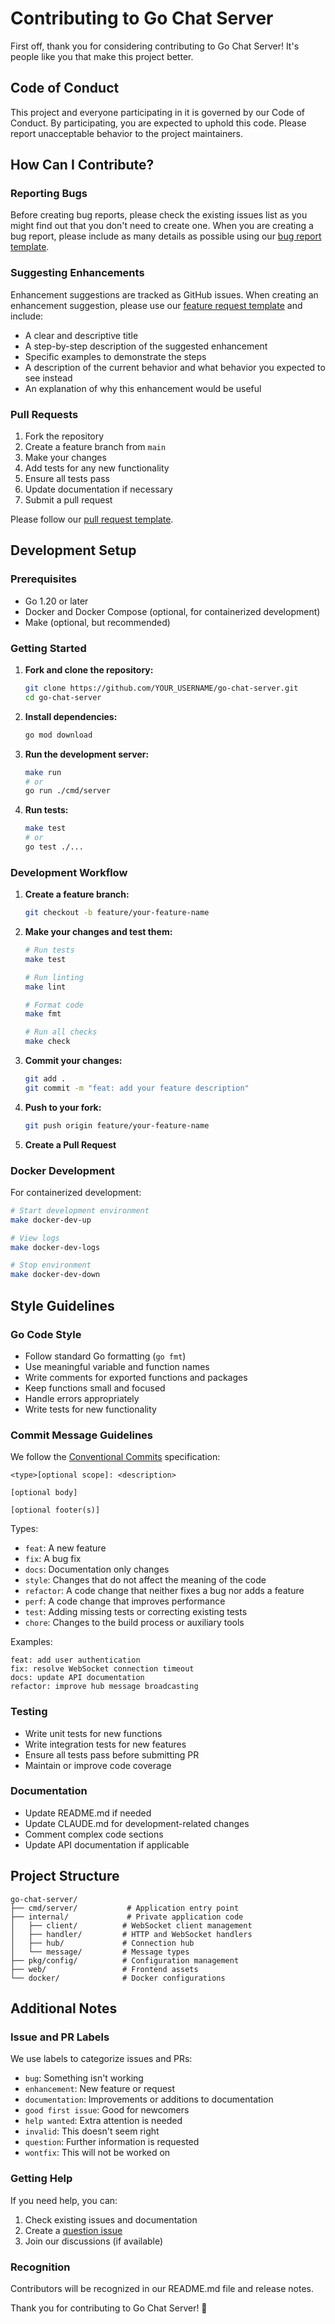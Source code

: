 # Contributing to Go Chat Server

First off, thank you for considering contributing to Go Chat Server! It's people like you that make this project better.

## Code of Conduct

This project and everyone participating in it is governed by our Code of Conduct. By participating, you are expected to uphold this code. Please report unacceptable behavior to the project maintainers.

## How Can I Contribute?

### Reporting Bugs

Before creating bug reports, please check the existing issues list as you might find out that you don't need to create one. When you are creating a bug report, please include as many details as possible using our [bug report template](.github/ISSUE_TEMPLATE/bug_report.md).

### Suggesting Enhancements

Enhancement suggestions are tracked as GitHub issues. When creating an enhancement suggestion, please use our [feature request template](.github/ISSUE_TEMPLATE/feature_request.md) and include:

- A clear and descriptive title
- A step-by-step description of the suggested enhancement
- Specific examples to demonstrate the steps
- A description of the current behavior and what behavior you expected to see instead
- An explanation of why this enhancement would be useful

### Pull Requests

1. Fork the repository
2. Create a feature branch from `main`
3. Make your changes
4. Add tests for any new functionality
5. Ensure all tests pass
6. Update documentation if necessary
7. Submit a pull request

Please follow our [pull request template](.github/pull_request_template.md).

## Development Setup

### Prerequisites

- Go 1.20 or later
- Docker and Docker Compose (optional, for containerized development)
- Make (optional, but recommended)

### Getting Started

1. **Fork and clone the repository:**
   ```bash
   git clone https://github.com/YOUR_USERNAME/go-chat-server.git
   cd go-chat-server
   ```

2. **Install dependencies:**
   ```bash
   go mod download
   ```

3. **Run the development server:**
   ```bash
   make run
   # or
   go run ./cmd/server
   ```

4. **Run tests:**
   ```bash
   make test
   # or
   go test ./...
   ```

### Development Workflow

1. **Create a feature branch:**
   ```bash
   git checkout -b feature/your-feature-name
   ```

2. **Make your changes and test them:**
   ```bash
   # Run tests
   make test

   # Run linting
   make lint

   # Format code
   make fmt

   # Run all checks
   make check
   ```

3. **Commit your changes:**
   ```bash
   git add .
   git commit -m "feat: add your feature description"
   ```

4. **Push to your fork:**
   ```bash
   git push origin feature/your-feature-name
   ```

5. **Create a Pull Request**

### Docker Development

For containerized development:

```bash
# Start development environment
make docker-dev-up

# View logs
make docker-dev-logs

# Stop environment
make docker-dev-down
```

## Style Guidelines

### Go Code Style

- Follow standard Go formatting (`go fmt`)
- Use meaningful variable and function names
- Write comments for exported functions and packages
- Keep functions small and focused
- Handle errors appropriately
- Write tests for new functionality

### Commit Message Guidelines

We follow the [Conventional Commits](https://conventionalcommits.org/) specification:

```
<type>[optional scope]: <description>

[optional body]

[optional footer(s)]
```

Types:
- `feat`: A new feature
- `fix`: A bug fix
- `docs`: Documentation only changes
- `style`: Changes that do not affect the meaning of the code
- `refactor`: A code change that neither fixes a bug nor adds a feature
- `perf`: A code change that improves performance
- `test`: Adding missing tests or correcting existing tests
- `chore`: Changes to the build process or auxiliary tools

Examples:
```
feat: add user authentication
fix: resolve WebSocket connection timeout
docs: update API documentation
refactor: improve hub message broadcasting
```

### Testing

- Write unit tests for new functions
- Write integration tests for new features
- Ensure all tests pass before submitting PR
- Maintain or improve code coverage

### Documentation

- Update README.md if needed
- Update CLAUDE.md for development-related changes
- Comment complex code sections
- Update API documentation if applicable

## Project Structure

```
go-chat-server/
├── cmd/server/           # Application entry point
├── internal/             # Private application code
│   ├── client/          # WebSocket client management
│   ├── handler/         # HTTP and WebSocket handlers
│   ├── hub/             # Connection hub
│   └── message/         # Message types
├── pkg/config/          # Configuration management
├── web/                 # Frontend assets
└── docker/              # Docker configurations
```

## Additional Notes

### Issue and PR Labels

We use labels to categorize issues and PRs:

- `bug`: Something isn't working
- `enhancement`: New feature or request
- `documentation`: Improvements or additions to documentation
- `good first issue`: Good for newcomers
- `help wanted`: Extra attention is needed
- `invalid`: This doesn't seem right
- `question`: Further information is requested
- `wontfix`: This will not be worked on

### Getting Help

If you need help, you can:

1. Check existing issues and documentation
2. Create a [question issue](https://github.com/YOUR_USERNAME/go-chat-server/issues/new?template=question.md)
3. Join our discussions (if available)

### Recognition

Contributors will be recognized in our README.md file and release notes.

Thank you for contributing to Go Chat Server! 🎉